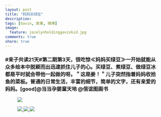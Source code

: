 ```yaml
---
layout: post
title: "妈妈买绿豆"
description: 
tags: [Gavin, 故事, 微博]
image:
  feature: jocelynholdinggavinkid.jpg
comments: true
share: true
---
```


### #亲子共读21天#第二期第3天，很吃惊≪妈妈买绿豆≫一开始就能从众多绘本中脱颖而出迅速抓住儿子的心。买绿豆、煮绿豆、做绿豆冰都是平时就会带他一起做的呀。＂这是姜！＂儿子突然指着妈妈收拾鱼的菜板。普通的日常生活，丰富的细节，简单的文字，还有亲爱的妈妈。[good]@当当孕婴童天地 @信谊图画书 ###

<figure>
  <a href="http://i.imgur.com/bc8piYQ.jpg">
  <img src="http://i.imgur.com/bc8piYQ.jpg">
  </a>
</figure>

<figure class="third">
  <a href="http://i.imgur.com/JxnkMf5.jpg">
  <img src="http://i.imgur.com/JxnkMf5.jpg">
  </a>
  <a href="http://i.imgur.com/6TVXM74.jpg">
  <img src="http://i.imgur.com/6TVXM74.jpg">
  </a>
  <a href="http://i.imgur.com/Yp8NxvH.jpg">
  <img src="http://i.imgur.com/Yp8NxvH.jpg">
  </a>
</figure>